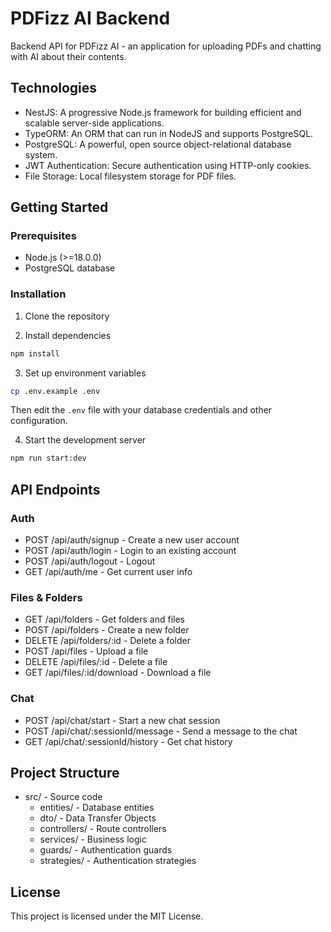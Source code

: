 # PDFizz AI Backend

Backend API for PDFizz AI - an application for uploading PDFs and chatting with AI about their contents.

## Technologies

- NestJS: A progressive Node.js framework for building efficient and scalable server-side applications.
- TypeORM: An ORM that can run in NodeJS and supports PostgreSQL.
- PostgreSQL: A powerful, open source object-relational database system.
- JWT Authentication: Secure authentication using HTTP-only cookies.
- File Storage: Local filesystem storage for PDF files.

## Getting Started

### Prerequisites

- Node.js (>=18.0.0)
- PostgreSQL database

### Installation

1. Clone the repository

2. Install dependencies
```bash
npm install
```

3. Set up environment variables
```bash
cp .env.example .env
```
Then edit the `.env` file with your database credentials and other configuration.

4. Start the development server
```bash
npm run start:dev
```

## API Endpoints

### Auth
- POST /api/auth/signup - Create a new user account
- POST /api/auth/login - Login to an existing account
- POST /api/auth/logout - Logout
- GET /api/auth/me - Get current user info

### Files & Folders
- GET /api/folders - Get folders and files
- POST /api/folders - Create a new folder
- DELETE /api/folders/:id - Delete a folder
- POST /api/files - Upload a file
- DELETE /api/files/:id - Delete a file
- GET /api/files/:id/download - Download a file

### Chat
- POST /api/chat/start - Start a new chat session
- POST /api/chat/:sessionId/message - Send a message to the chat
- GET /api/chat/:sessionId/history - Get chat history

## Project Structure

- src/ - Source code
  - entities/ - Database entities
  - dto/ - Data Transfer Objects
  - controllers/ - Route controllers
  - services/ - Business logic
  - guards/ - Authentication guards
  - strategies/ - Authentication strategies

## License

This project is licensed under the MIT License.
